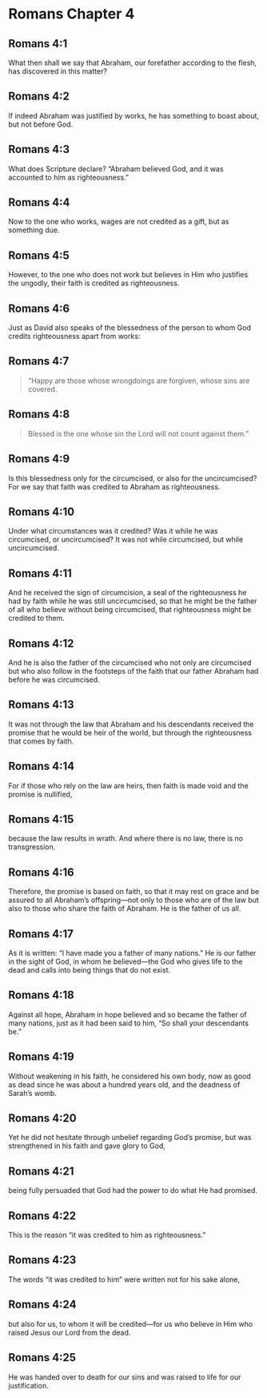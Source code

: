 # Romans Chapter 4

## Romans 4:1

What then shall we say that Abraham, our forefather according to the flesh, has discovered in this matter?

## Romans 4:2

If indeed Abraham was justified by works, he has something to boast about, but not before God.

## Romans 4:3

What does Scripture declare? “Abraham believed God, and it was accounted to him as righteousness.”

## Romans 4:4

Now to the one who works, wages are not credited as a gift, but as something due.

## Romans 4:5

However, to the one who does not work but believes in Him who justifies the ungodly, their faith is credited as righteousness.

## Romans 4:6

Just as David also speaks of the blessedness of the person to whom God credits righteousness apart from works:

## Romans 4:7

> “Happy are those
> whose wrongdoings are forgiven,
> whose sins are covered.

## Romans 4:8

> Blessed is the one
> whose sin the Lord will not count against them.”

## Romans 4:9

Is this blessedness only for the circumcised, or also for the uncircumcised? For we say that faith was credited to Abraham as righteousness.

## Romans 4:10

Under what circumstances was it credited? Was it while he was circumcised, or uncircumcised? It was not while circumcised, but while uncircumcised.

## Romans 4:11

And he received the sign of circumcision, a seal of the righteousness he had by faith while he was still uncircumcised, so that he might be the father of all who believe without being circumcised, that righteousness might be credited to them.

## Romans 4:12

And he is also the father of the circumcised who not only are circumcised but who also follow in the footsteps of the faith that our father Abraham had before he was circumcised.

## Romans 4:13

It was not through the law that Abraham and his descendants received the promise that he would be heir of the world, but through the righteousness that comes by faith.

## Romans 4:14

For if those who rely on the law are heirs, then faith is made void and the promise is nullified,

## Romans 4:15

because the law results in wrath. And where there is no law, there is no transgression.

## Romans 4:16

Therefore, the promise is based on faith, so that it may rest on grace and be assured to all Abraham’s offspring—not only to those who are of the law but also to those who share the faith of Abraham. He is the father of us all.

## Romans 4:17

As it is written: “I have made you a father of many nations.” He is our father in the sight of God, in whom he believed—the God who gives life to the dead and calls into being things that do not exist.

## Romans 4:18

Against all hope, Abraham in hope believed and so became the father of many nations, just as it had been said to him, “So shall your descendants be.”

## Romans 4:19

Without weakening in his faith, he considered his own body, now as good as dead since he was about a hundred years old, and the deadness of Sarah’s womb.

## Romans 4:20

Yet he did not hesitate through unbelief regarding God’s promise, but was strengthened in his faith and gave glory to God,

## Romans 4:21

being fully persuaded that God had the power to do what He had promised.

## Romans 4:22

This is the reason “it was credited to him as righteousness.”

## Romans 4:23

The words “it was credited to him” were written not for his sake alone,

## Romans 4:24

but also for us, to whom it will be credited—for us who believe in Him who raised Jesus our Lord from the dead.

## Romans 4:25

He was handed over to death for our sins and was raised to life for our justification.
